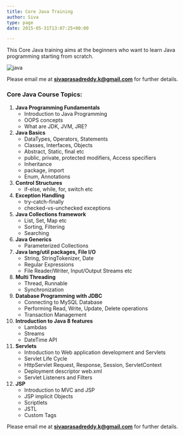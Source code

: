 ```yaml
---
title: Core Java Training
author: Siva
type: page
date: 2015-05-31T13:07:25+00:00

---
```

This Core Java training aims at the beginners who want to learn Java programming starting from scratch.

<img class="size-full aligncenter" src="/images/java.jpg" alt="java" />

Please email me at <span style="color: #993366;"><strong>sivaprasadreddy.k@gmail.com</strong></span> for further details.

### Core Java Course Topics:

  1. **Java Programming Fundamentals** 
      * Introduction to Java Programming
      * OOPS concepts
      * What are JDK, JVM, JRE?
  2. **Java Basics** 
      * DataTypes, Operators, Statements
      * Classes, Interfaces, Objects
      * Abstract, Static, final etc
      * public, private, protected modifiers, Access specifiers
      * Inheritance
      * package, import
      * Enum, Annotations
  3. **Control Structures** 
      * if-else, while, for, switch etc
  4. **Exception Handling** 
      * try-catch-finally
      * checked-vs-unchecked exceptions
  5. **Java Collections framework** 
      * List, Set, Map etc
      * Sorting, Filtering
      * Searching
  6. **Java Generics** 
      * Parameterized Collections
  7. **Java lang/util packages, File I/O** 
      * String, StringTokenizer, Date
      * Regular Expressions
      * File Reader/Writer, Input/Output Streams etc
  8. **Multi Threading** 
      * Thread, Runnable
      * Synchronization
  9. **Database Programming with JDBC** 
      * Connecting to MySQL Database
      * Performing Read, Write, Update, Delete operations
      * Transaction Management
 10. **Introduction to Java 8 features** 
      * Lambdas
      * Streams
      * DateTime API
 11. **Servlets** 
      * Introduction to Web application development and Servlets
      * Servlet Life Cycle
      * HttpServlet Request, Response, Session, ServletContext
      * Deployment descriptor web.xml
      * Servlet Listeners and Filters
 12. **JSP** 
      * Introduction to MVC and JSP
      * JSP implicit Objects
      * Scriptlets
      * JSTL
      * Custom Tags

Please email me at <span style="color: #993366;"><strong>sivaprasadreddy.k@gmail.com</strong></span> for further details.

&nbsp;

 [1]: https://i2.wp.com/sivalabs.in/wp-content/uploads/2015/06/java1.jpg
